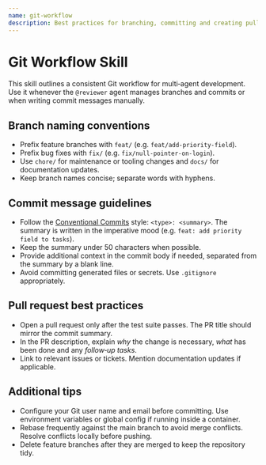```yaml
---
name: git-workflow
description: Best practices for branching, committing and creating pull requests in Git.
---
```


# Git Workflow Skill

This skill outlines a consistent Git workflow for multi‑agent development.  Use it whenever the `@reviewer` agent manages branches and commits or when writing commit messages manually.

## Branch naming conventions

- Prefix feature branches with `feat/` (e.g. `feat/add‑priority-field`).
- Prefix bug fixes with `fix/` (e.g. `fix/null-pointer-on-login`).
- Use `chore/` for maintenance or tooling changes and `docs/` for documentation updates.
- Keep branch names concise; separate words with hyphens.

## Commit message guidelines

- Follow the [Conventional Commits](https://www.conventionalcommits.org/) style: `<type>: <summary>`.  The summary is written in the imperative mood (e.g. `feat: add priority field to tasks`).
- Keep the summary under 50 characters when possible.
- Provide additional context in the commit body if needed, separated from the summary by a blank line.
- Avoid committing generated files or secrets.  Use `.gitignore` appropriately.

## Pull request best practices

- Open a pull request only after the test suite passes.  The PR title should mirror the commit summary.
- In the PR description, explain *why* the change is necessary, *what* has been done and any *follow‑up tasks*.
- Link to relevant issues or tickets.  Mention documentation updates if applicable.

## Additional tips

- Configure your Git user name and email before committing.  Use environment variables or global config if running inside a container.
- Rebase frequently against the main branch to avoid merge conflicts.  Resolve conflicts locally before pushing.
- Delete feature branches after they are merged to keep the repository tidy.
